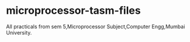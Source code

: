 # microprocessor-tasm-files

All practicals from sem 5,Microprocessor Subject,Computer Engg,Mumbai University.

